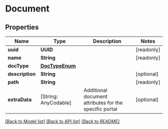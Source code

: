 # Document

## Properties
Name | Type | Description | Notes
------------ | ------------- | ------------- | -------------
**uuid** | **UUID** |  | [readonly] 
**name** | **String** |  | [readonly] 
**docType** | [**DocTypeEnum**](DocTypeEnum.md) |  | 
**description** | **String** |  | [optional] 
**path** | **String** |  | [readonly] 
**extraData** | [String: AnyCodable] | Additional document attributes for the specific portal | [optional] 

[[Back to Model list]](../README.md#documentation-for-models) [[Back to API list]](../README.md#documentation-for-api-endpoints) [[Back to README]](../README.md)


